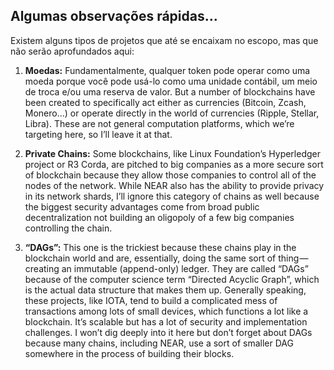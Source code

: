 ## Algumas observações rápidas…

Existem alguns tipos de projetos que até se encaixam no escopo, mas que não serão aprofundados aqui:

1. **Moedas:** Fundamentalmente, qualquer token pode operar como uma moeda porque você pode usá-lo como uma unidade contábil, um meio de troca e/ou uma reserva de valor. But a number of blockchains have been created to specifically act either as currencies (Bitcoin, Zcash, Monero…) or operate directly in the world of currencies (Ripple, Stellar, Libra). These are not general computation platforms, which we’re targeting here, so I’ll leave it at that.

2. **Private Chains:** Some blockchains, like Linux Foundation’s Hyperledger project or R3 Corda, are pitched to big companies as a more secure sort of blockchain because they allow those companies to control all of the nodes of the network. While NEAR also has the ability to provide privacy in its network shards, I’ll ignore this category of chains as well because the biggest security advantages come from broad public decentralization not building an oligopoly of a few big companies controlling the chain.

3. **“DAGs”:** This one is the trickiest because these chains play in the blockchain world and are, essentially, doing the same sort of thing — creating an immutable (append-only) ledger. They are called “DAGs” because of the computer science term “Directed Acyclic Graph”, which is the actual data structure that makes them up. Generally speaking, these projects, like IOTA, tend to build a complicated mess of transactions among lots of small devices, which functions a lot like a blockchain. It’s scalable but has a lot of security and implementation challenges. I won’t dig deeply into it here but don’t forget about DAGs because many chains, including NEAR, use a sort of smaller DAG somewhere in the process of building their blocks.
